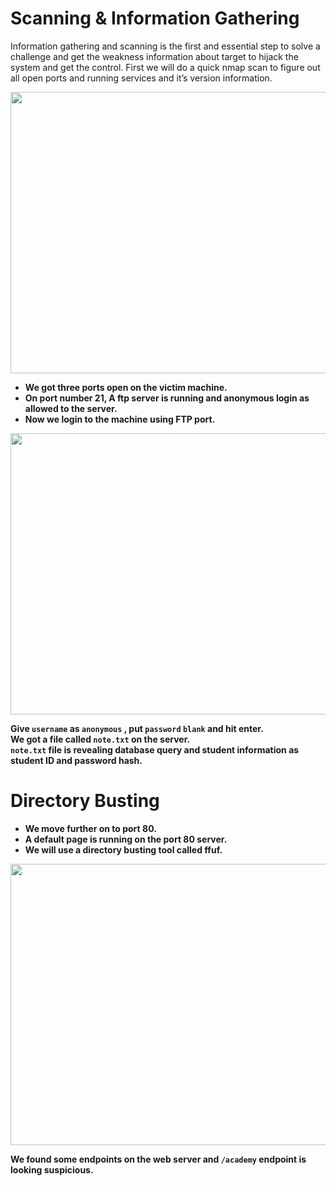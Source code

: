 # Scanning & Information Gathering

Information gathering and scanning is the first and essential step to solve a challenge and get the weakness information about target to hijack the system and get the control. First we will do a quick nmap scan to figure out all open ports and running services and it’s version information.

<img alt="" class="bg hc hd c" width="1000" height="450" loading="lazy" role="presentation" src="https://i.ibb.co/gMV3q98/Academy-i.png"></img>

<ul><li data-selectable-paragraph=""><strong >We got three ports open on the victim machine.</li>
<li data-selectable-paragraph=""><strong >On port number 21, A ftp server is running and anonymous login as allowed to the server.</li>
<li data-selectable-paragraph=""><strong >Now we login to the machine using FTP port.</li></ul>

<img alt="" class="bg hc hd c" width="1000" height="450" loading="lazy" role="presentation" src="https://i.ibb.co/RyYgC6g/Academy-ii.png"></img>

Give `username` as `anonymous` , put `password` `blank` and hit enter.</br >
We got a file called `note.txt` on the server.<br>
`note.txt` file is revealing database query and student information as student ID and password hash.<br>

# Directory Busting
<ul>
<li data-selectable-paragraph=""><strong >We move further on to port 80.</li>
<li data-selectable-paragraph=""><strong >A default page is running on the port 80 server.</li>
<li data-selectable-paragraph=""><strong >We will use a directory busting tool called ffuf.</li>
</ul>

<img alt="" class="bg hc hd c" width="1000" height="450" loading="lazy" role="presentation" src="https://i.ibb.co/YNJZFsx/Academy-v.png"></img>

We found some endpoints on the web server and `/academy` endpoint is looking suspicious.
